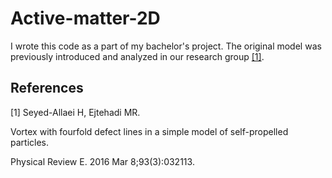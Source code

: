 # Active-matter-2D


I wrote this code as a part of my bachelor's project. The original model was previously introduced and analyzed in our research group [[1]](#1).

## References
<a id="1">[1]</a> 
Seyed-Allaei H, Ejtehadi MR.

Vortex with fourfold defect lines in a simple model of self-propelled particles.

Physical Review E. 2016 Mar 8;93(3):032113.
